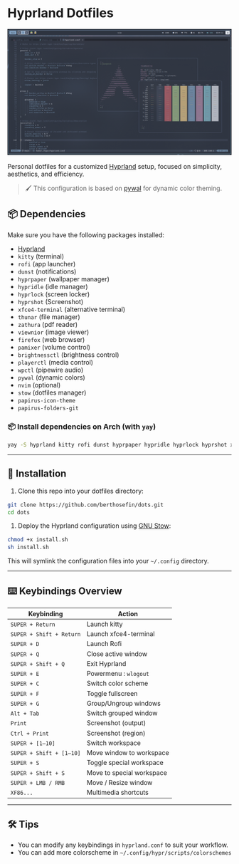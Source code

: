 # Hyprland Dotfiles

![250809-091208](https://raw.githubusercontent.com/berthosefin/dots/main/previews/2025-08-09-091208_hyprshot.png)

Personal dotfiles for a customized [Hyprland](https://github.com/hyprwm/Hyprland) setup, focused on simplicity, aesthetics, and efficiency.

> 🖌️ This configuration is based on [pywal](https://github.com/dylanaraps/pywal) for dynamic color theming.

## 📦 Dependencies

Make sure you have the following packages installed:

- [Hyprland](https://wiki.hyprland.org/)
- `kitty` (terminal)
- `rofi` (app launcher)
- `dunst` (notifications)
- `hyprpaper` (wallpaper manager)
- `hypridle` (idle manager)
- `hyprlock` (screen locker)
- `hyprshot` (Screenshot)
- `xfce4-terminal` (alternative terminal)
- `thunar` (file manager)
- `zathura` (pdf reader)
- `viewnior` (image viewer)
- `firefox` (web browser)
- `pamixer` (volume control)
- `brightnessctl` (brightness control)
- `playerctl` (media control)
- `wpctl` (pipewire audio)
- `pywal` (dynamic colors)
- `nvim` (optional)
- `stow` (dotfiles manager)
- `papirus-icon-theme`
- `papirus-folders-git`

### 📦 Install dependencies on Arch (with `yay`)

```bash
yay -S hyprland kitty rofi dunst hyprpaper hypridle hyprlock hyprshot xfce4-terminal thunar zathura viewnior firefox pamixer brightnessctl playerctl wireplumber python-pywal stow nvim papirus-icon-theme papirus-folders-git
```

---

## 🧷 Installation

1. Clone this repo into your dotfiles directory:

```bash
git clone https://github.com/berthosefin/dots.git
cd dots
```

1. Deploy the Hyprland configuration using [GNU Stow](https://www.gnu.org/software/stow/):

```bash
chmod +x install.sh
sh install.sh
```

This will symlink the configuration files into your `~/.config` directory.

---

## ⌨️ Keybindings Overview

| Keybinding               | Action                    |
| ------------------------ | ------------------------- |
| `SUPER + Return`         | Launch kitty          |
| `SUPER + Shift + Return` | Launch xfce4-terminal     |
| `SUPER + D`              | Launch Rofi               |
| `SUPER + Q`              | Close active window       |
| `SUPER + Shift + Q`      | Exit Hyprland             |
| `SUPER + E`              | Powermenu : `wlogout`   |
| `SUPER + C`              | Switch color scheme       |
| `SUPER + F`              | Toggle fullscreen         |
| `SUPER + G`              | Group/Ungroup windows     |
| `Alt + Tab`              | Switch grouped window     |
| `Print`                  | Screenshot (output)       |
| `Ctrl + Print`           | Screenshot (region)       |
| `SUPER + [1–10]`         | Switch workspace          |
| `SUPER + Shift + [1–10]` | Move window to workspace  |
| `SUPER + S`              | Toggle special workspace  |
| `SUPER + Shift + S`      | Move to special workspace |
| `SUPER + LMB / RMB`      | Move / Resize window      |
| `XF86...`                | Multimedia shortcuts      |

---

## 🛠 Tips

- You can modify any keybindings in `hyprland.conf` to suit your workflow.
- You can add more colorscheme in `~/.config/hypr/scripts/colorschemes`
